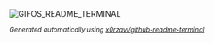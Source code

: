 
<div align="justify">
<picture>
    <source media="(prefers-color-scheme: dark)" srcset="https://i.ibb.co/D4dm3fj/output-gif.gif">
    <source media="(prefers-color-scheme: light)" srcset="https://i.ibb.co/D4dm3fj/output-gif.gif">
    <img alt="GIFOS_README_TERMINAL" src="https://i.ibb.co/D4dm3fj/output-gif.gif">
</picture>

<sub><i>Generated automatically using [x0rzavi/github-readme-terminal](https://github.com/x0rzavi/github-readme-terminal)</i></sub>

</div>
    